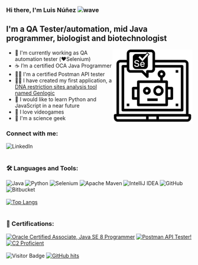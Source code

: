 ### Hi there, I'm Luis Núñez <img alt="wave" src="https://raw.githubusercontent.com/syedareehaquasar/syedareehaquasar/master/gifs/Hi.gif" width="26px" height="26"/>

## I'm a QA Tester/automation, mid Java programmer, biologist and biotechnologist
<img src="https://raw.githubusercontent.com/luinungom/luinungom/master/Selenium.png" align="right" height="200" />

- :robot: I'm currently working as QA automation tester (❤️Selenium)
- :coffee: I’m a certified OCA Java Programmer
- 👨‍🚀 I'm a certified Postman API tester
- :man_technologist: I have created my first application, a [DNA restriction sites analysis tool named Genlogic](https://github.com/luinungom/Genlogic)
- :snake: I would like to learn Python and JavaScript in a near future
- :space_invader: I love videogames
- :microscope: I'm a science geek

### Connect with me:
[<img align="left" alt="LinkedIn" src="https://img.shields.io/badge/LinkedIn-0077B5?style=for-the-badge&logo=linkedin&logoColor=white"/>](https://www.linkedin.com/in/luisnunezgomez)
<br></br>
### 🛠 Languages and Tools:
![Java](https://img.shields.io/badge/java-%23ED8B00.svg?style=for-the-badge&logo=openjdk&logoColor=white)
![Python](https://img.shields.io/badge/python-3670A0?style=for-the-badge&logo=python&logoColor=ffdd54)
![Selenium](https://img.shields.io/badge/-selenium-%43B02A?style=for-the-badge&logo=selenium&logoColor=white)
![Apache Maven](https://img.shields.io/badge/Apache%20Maven-C71A36?style=for-the-badge&logo=Apache%20Maven&logoColor=white)
![IntelliJ IDEA](https://img.shields.io/badge/IntelliJIDEA-000000.svg?style=for-the-badge&logo=intellij-idea&logoColor=white)
![GitHub](https://img.shields.io/badge/github-%23121011.svg?style=for-the-badge&logo=github&logoColor=white)
![Bitbucket](https://img.shields.io/badge/bitbucket-%230047B3.svg?style=for-the-badge&logo=bitbucket&logoColor=white)
<br></br>
[![Top Langs](https://github-readme-stats.vercel.app/api/top-langs/?username=luinungom&layout=compact&show_icons=true&theme=tokyonight)](https://github.com/anuraghazra/github-readme-stats)
<br></br>
### 🥇 Certifications:
<a href="https://www.credly.com/badges/bf068285-467b-4ee2-bd97-9737e1cf41b3/" title="Oracle Certified Associate, Java SE 8 Programmer"><img src="https://github.com/user-attachments/assets/f7ab0442-c513-4837-8a2e-c8be43eed65b" alt="Oracle Certified Associate, Java SE 8 Programmer" width="10%" height="" /></a>
<a href="https://badgr.com/public/assertions/gqf9Jff4SdaOzVZaLg3Lmg?identity__email=luinungom@gmail.com" title="Postman API Tester"><img src="https://github.com/user-attachments/assets/cb2e2180-97c3-47d3-b252-81bddbbeb4ed" alt="Postman API Tester!" width="10%" height="" /></a>
<a href="https://cert.efset.org/cD4hEk" title="C2 Proficient"><img src="https://github.com/user-attachments/assets/aa71593f-a120-48bd-a8e1-b2f35e20a680" alt="C2 Proficient" width="10%" height="" /></a>
<br></br>
![Visitor Badge](https://visitor-badge.laobi.icu/badge?page_id=luinungom.luinungom)
<a href="https://github.com/alwinw/alwinw" target="_blank"><img alt="GitHub hits" src="https://img.shields.io/github/last-commit/luinungom/luinungom?label=profile%20updated&style=flat-square"></a>
